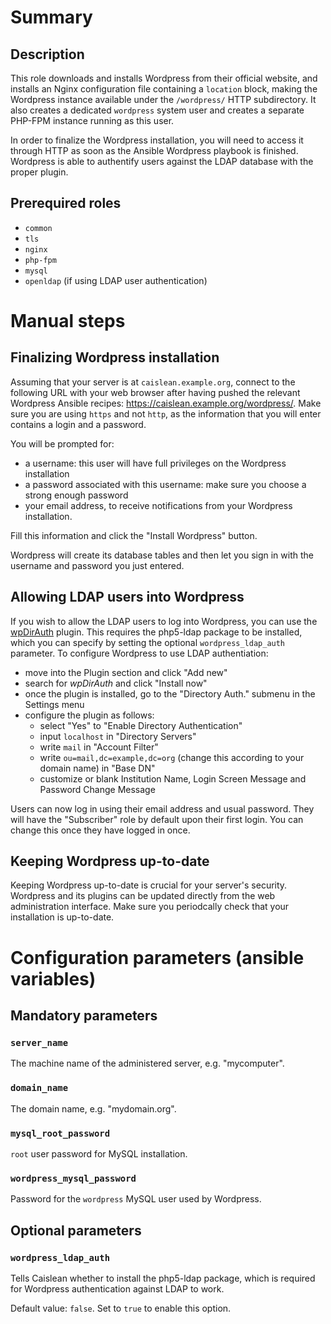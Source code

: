 # Summary

## Description

This role downloads and installs Wordpress from their official website, and
installs an Nginx configuration file containing a `location` block, making the
Wordpress instance available under the `/wordpress/` HTTP subdirectory. It also
creates a dedicated `wordpress` system user and creates a separate PHP-FPM
instance running as this user.

In order to finalize the Wordpress installation, you will need to access it
through HTTP as soon as the Ansible Wordpress playbook is finished. Wordpress is
able to authentify users against the LDAP database with the proper plugin.

## Prerequired roles

- `common`
- `tls`
- `nginx`
- `php-fpm`
- `mysql`
- `openldap` (if using LDAP user authentication)

# Manual steps

## Finalizing Wordpress installation

Assuming that your server is at `caislean.example.org`, connect to the following
URL with your web browser after having pushed the relevant Wordpress Ansible
recipes: <https://caislean.example.org/wordpress/>. Make sure you are using
`https` and not `http`, as the information that you will enter contains a login
and a password.

You will be prompted for:

- a username: this user will have full privileges on the Wordpress installation
- a password associated with this username: make sure you choose a strong enough
  password
- your email address, to receive notifications from your Wordpress installation.

Fill this information and click the "Install Wordpress" button.

Wordpress will create its database tables and then let you sign in with the
username and password you just entered.

## Allowing LDAP users into Wordpress

If you wish to allow the LDAP users to log into Wordpress, you can use the
[wpDirAuth](https://wordpress.org/plugins/wpdirauth/) plugin. This requires the
php5-ldap package to be installed, which you can specify by setting the
optional `wordpress_ldap_auth` parameter. To configure Wordpress to use LDAP
authentiation:

- move into the Plugin section and click "Add new"
- search for _wpDirAuth_ and click "Install now"
- once the plugin is installed, go to the "Directory Auth." submenu in the
  Settings menu
- configure the plugin as follows:
    - select "Yes" to "Enable Directory Authentication"
    - input `localhost` in "Directory Servers"
    - write `mail` in "Account Filter"
    - write `ou=mail,dc=example,dc=org` (change this according to your domain
      name) in "Base DN"
    - customize or blank Institution Name, Login Screen Message and Password
      Change Message

Users can now log in using their email address and usual password. They will have
the "Subscriber" role by default upon their first login. You can change this
once they have logged in once.

## Keeping Wordpress up-to-date

Keeping Wordpress up-to-date is crucial for your server's security. Wordpress
and its plugins can be updated directly from the web administration interface.
Make sure you periodcally check that your installation is up-to-date.

# Configuration parameters (ansible variables)

## Mandatory parameters

### `server_name`

The machine name of the administered server, e.g. "mycomputer".

### `domain_name`

The domain name, e.g. "mydomain.org".

### `mysql_root_password`

`root` user password for MySQL installation.

### `wordpress_mysql_password`

Password for the `wordpress` MySQL user used by Wordpress.

## Optional parameters

### `wordpress_ldap_auth`

Tells Caislean whether to install the php5-ldap package, which is required for
Wordpress authentication against LDAP to work.

Default value: `false`. Set to `true` to enable this option.
